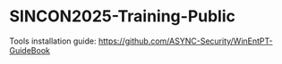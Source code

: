 # SINCON2025-Training-Public

Tools installation guide:
https://github.com/ASYNC-Security/WinEntPT-GuideBook
